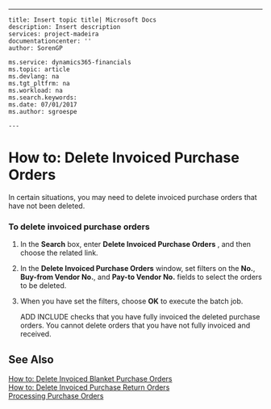 ---
    title: Insert topic title| Microsoft Docs
    description: Insert description
    services: project-madeira
    documentationcenter: ''
    author: SorenGP

    ms.service: dynamics365-financials
    ms.topic: article
    ms.devlang: na
    ms.tgt_pltfrm: na
    ms.workload: na
    ms.search.keywords:
    ms.date: 07/01/2017
    ms.author: sgroespe

    ---
# How to: Delete Invoiced Purchase Orders
In certain situations, you may need to delete invoiced purchase orders that have not been deleted.  
  
### To delete invoiced purchase orders  
  
1.  In the **Search** box, enter **Delete Invoiced Purchase Orders** , and then choose the related link.  
  
2.  In the **Delete Invoiced Purchase Orders** window, set filters on the **No.**, **Buy-from Vendor No.**, and **Pay-to Vendor No.** fields to select the orders to be deleted.  
  
3.  When you have set the filters, choose **OK** to execute the batch job.  
  
     ADD INCLUDE<!--[!INCLUDE[navnow](../ApplicationDesign/includes/navnow_md.md)]--> checks that you have fully invoiced the deleted purchase orders. You cannot delete orders that you have not fully invoiced and received.  
  
## See Also  
 [How to: Delete Invoiced Blanket Purchase Orders](../SetupAndAdministration/how-to-delete-invoiced-blanket-purchase-orders.md)   
 [How to: Delete Invoiced Purchase Return Orders](../SetupAndAdministration/how-to-delete-invoiced-purchase-return-orders.md)   
 [Processing Purchase Orders](../Receiving/processing-purchase-orders.md)